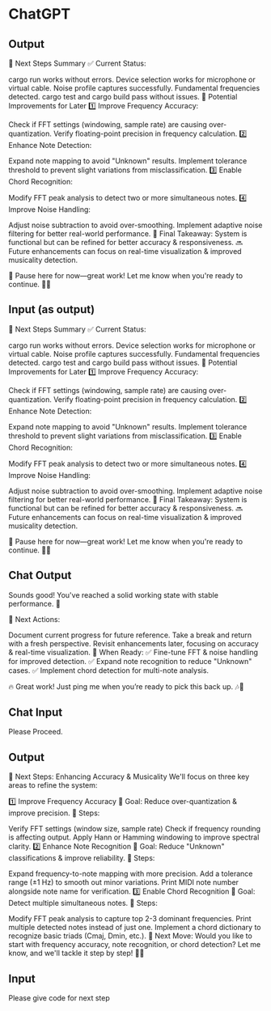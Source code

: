 # ChatGPT

## Output

📌 Next Steps Summary
✅ Current Status:

cargo run works without errors.
Device selection works for microphone or virtual cable.
Noise profile captures successfully.
Fundamental frequencies detected.
cargo test and cargo build pass without issues.
🔹 Potential Improvements for Later
1️⃣ Improve Frequency Accuracy:

Check if FFT settings (windowing, sample rate) are causing over-quantization.
Verify floating-point precision in frequency calculation.
2️⃣ Enhance Note Detection:

Expand note mapping to avoid "Unknown" results.
Implement tolerance threshold to prevent slight variations from misclassification.
3️⃣ Enable Chord Recognition:

Modify FFT peak analysis to detect two or more simultaneous notes.
4️⃣ Improve Noise Handling:

Adjust noise subtraction to avoid over-smoothing.
Implement adaptive noise filtering for better real-world performance.
🚀 Final Takeaway:
System is functional but can be refined for better accuracy & responsiveness.
🔜 Future enhancements can focus on real-time visualization & improved musicality detection.

📌 Pause here for now—great work! Let me know when you're ready to continue. 🎵🔥

## Input (as output)

📌 Next Steps Summary
✅ Current Status:

cargo run works without errors.
Device selection works for microphone or virtual cable.
Noise profile captures successfully.
Fundamental frequencies detected.
cargo test and cargo build pass without issues.
🔹 Potential Improvements for Later
1️⃣ Improve Frequency Accuracy:

Check if FFT settings (windowing, sample rate) are causing over-quantization.
Verify floating-point precision in frequency calculation.
2️⃣ Enhance Note Detection:

Expand note mapping to avoid "Unknown" results.
Implement tolerance threshold to prevent slight variations from misclassification.
3️⃣ Enable Chord Recognition:

Modify FFT peak analysis to detect two or more simultaneous notes.
4️⃣ Improve Noise Handling:

Adjust noise subtraction to avoid over-smoothing.
Implement adaptive noise filtering for better real-world performance.
🚀 Final Takeaway:
System is functional but can be refined for better accuracy & responsiveness.
🔜 Future enhancements can focus on real-time visualization & improved musicality detection.

📌 Pause here for now—great work! Let me know when you're ready to continue. 🎵🔥

## Chat Output

Sounds good! You've reached a solid working state with stable performance. 🚀

📌 Next Actions:

Document current progress for future reference.
Take a break and return with a fresh perspective.
Revisit enhancements later, focusing on accuracy & real-time visualization.
🎯 When Ready:
✅ Fine-tune FFT & noise handling for improved detection.
✅ Expand note recognition to reduce "Unknown" cases.
✅ Implement chord detection for multi-note analysis.

🔥 Great work! Just ping me when you’re ready to pick this back up. 🎶🔬

## Chat Input

Please Proceed.

## Output

📌 Next Steps: Enhancing Accuracy & Musicality
We'll focus on three key areas to refine the system:

1️⃣ Improve Frequency Accuracy
🔹 Goal: Reduce over-quantization & improve precision.
🔧 Steps:

Verify FFT settings (window size, sample rate)
Check if frequency rounding is affecting output.
Apply Hann or Hamming windowing to improve spectral clarity.
2️⃣ Enhance Note Recognition
🔹 Goal: Reduce "Unknown" classifications & improve reliability.
🔧 Steps:

Expand frequency-to-note mapping with more precision.
Add a tolerance range (±1 Hz) to smooth out minor variations.
Print MIDI note number alongside note name for verification.
3️⃣ Enable Chord Recognition
🔹 Goal: Detect multiple simultaneous notes.
🔧 Steps:

Modify FFT peak analysis to capture top 2-3 dominant frequencies.
Print multiple detected notes instead of just one.
Implement a chord dictionary to recognize basic triads (Cmaj, Dmin, etc.).
🚀 Next Move:
Would you like to start with frequency accuracy, note recognition, or chord detection?
Let me know, and we'll tackle it step by step! 🎵🔬

## Input

Please give code for next step
